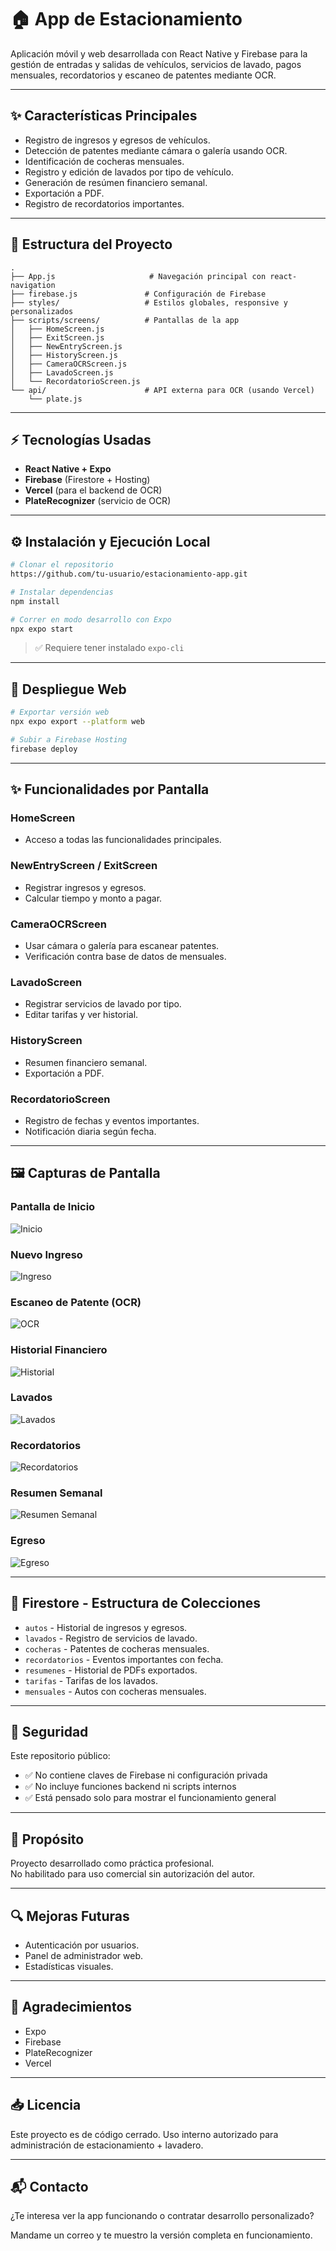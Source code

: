# 🏠 App de Estacionamiento

Aplicación móvil y web desarrollada con React Native y Firebase para la gestión de entradas y salidas de vehículos, servicios de lavado, pagos mensuales, recordatorios y escaneo de patentes mediante OCR.

---

## ✨ Características Principales

* Registro de ingresos y egresos de vehículos.
* Detección de patentes mediante cámara o galería usando OCR.
* Identificación de cocheras mensuales.
* Registro y edición de lavados por tipo de vehículo.
* Generación de resúmen financiero semanal.
* Exportación a PDF.
* Registro de recordatorios importantes.

---

## 📂 Estructura del Proyecto

```
.
├── App.js                     # Navegación principal con react-navigation
├── firebase.js               # Configuración de Firebase
├── styles/                   # Estilos globales, responsive y personalizados
├── scripts/screens/          # Pantallas de la app
│   ├── HomeScreen.js
│   ├── ExitScreen.js
│   ├── NewEntryScreen.js
│   ├── HistoryScreen.js
│   ├── CameraOCRScreen.js
│   ├── LavadoScreen.js
│   └── RecordatorioScreen.js
└── api/                      # API externa para OCR (usando Vercel)
    └── plate.js
```

---

## ⚡ Tecnologías Usadas

* **React Native + Expo**
* **Firebase** (Firestore + Hosting)
* **Vercel** (para el backend de OCR)
* **PlateRecognizer** (servicio de OCR)

---

## ⚙ Instalación y Ejecución Local

```bash
# Clonar el repositorio
https://github.com/tu-usuario/estacionamiento-app.git

# Instalar dependencias
npm install

# Correr en modo desarrollo con Expo
npx expo start
```

> ✅ Requiere tener instalado `expo-cli`

---

## 🚀 Despliegue Web

```bash
# Exportar versión web
npx expo export --platform web

# Subir a Firebase Hosting
firebase deploy
```

---

## ✨ Funcionalidades por Pantalla

### HomeScreen

* Acceso a todas las funcionalidades principales.

### NewEntryScreen / ExitScreen

* Registrar ingresos y egresos.
* Calcular tiempo y monto a pagar.

### CameraOCRScreen

* Usar cámara o galería para escanear patentes.
* Verificación contra base de datos de mensuales.

### LavadoScreen

* Registrar servicios de lavado por tipo.
* Editar tarifas y ver historial.

### HistoryScreen

* Resumen financiero semanal.
* Exportación a PDF.

### RecordatorioScreen

* Registro de fechas y eventos importantes.
* Notificación diaria según fecha.

---

## 🖼️ Capturas de Pantalla

### Pantalla de Inicio
![Inicio](./documents/image/Inicio.jpg)

### Nuevo Ingreso
![Ingreso](./documents/image/Ingreso.jpg)

### Escaneo de Patente (OCR)
![OCR](./documents/image/EscanearPatentes.jpg)

### Historial Financiero
![Historial](./documents/image/Historial.jpg)

### Lavados
![Lavados](./documents/image/Lavados.jpg)

### Recordatorios
![Recordatorios](./documents/image/Recordatorios.jpg)

### Resumen Semanal
![Resumen Semanal](./documents/image/ResumenSemanal.jpg)

### Egreso
![Egreso](./documents/image/Egreso.jpg)


---

## 📂 Firestore - Estructura de Colecciones

* `autos` - Historial de ingresos y egresos.
* `lavados` - Registro de servicios de lavado.
* `cocheras` - Patentes de cocheras mensuales.
* `recordatorios` - Eventos importantes con fecha.
* `resumenes` - Historial de PDFs exportados.
* `tarifas` - Tarifas de los lavados.
* `mensuales` - Autos con cocheras mensuales.


---

## 🔐 Seguridad

Este repositorio público:

- ✅ No contiene claves de Firebase ni configuración privada
- ✅ No incluye funciones backend ni scripts internos
- ✅ Está pensado solo para mostrar el funcionamiento general

---

## 🎯 Propósito

Proyecto desarrollado como práctica profesional.  
No habilitado para uso comercial sin autorización del autor.

---

## 🔍 Mejoras Futuras

* Autenticación por usuarios.
* Panel de administrador web.
* Estadísticas visuales.

---

## 🙏 Agradecimientos

* Expo
* Firebase
* PlateRecognizer
* Vercel

---

## 📥 Licencia

Este proyecto es de código cerrado. Uso interno autorizado para administración de estacionamiento + lavadero.

---

## 📬 Contacto
¿Te interesa ver la app funcionando o contratar desarrollo personalizado?

Mandame un correo y te muestro la versión completa en funcionamiento.